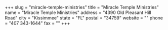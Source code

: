 +++
slug = "miracle-temple-ministries"
title = "Miracle Temple Ministries"
name = "Miracle Temple Ministries"
address = "4390 Old Pleasant Hill Road"
city = "Kissimmee"
state = "FL"
postal = "34759"
website = ""
phone = "407 343-1644"
fax = ""
+++
